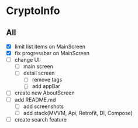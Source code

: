# CryptoInfo

## All
- [x] limit list items on MainScreen
- [x] fix progressbar on MainScreen
- [ ] change UI:
  - [ ] main screen
  - [ ] detail screen
    - [ ] remove tags
    - [ ] add appBar
- [ ] create new AboutScreen
- [ ] add README.md
  - [ ] add screenshots
  - [ ] add stack(MVVM, Api, Retrofit, DI, Compose)
- [ ] create search feature